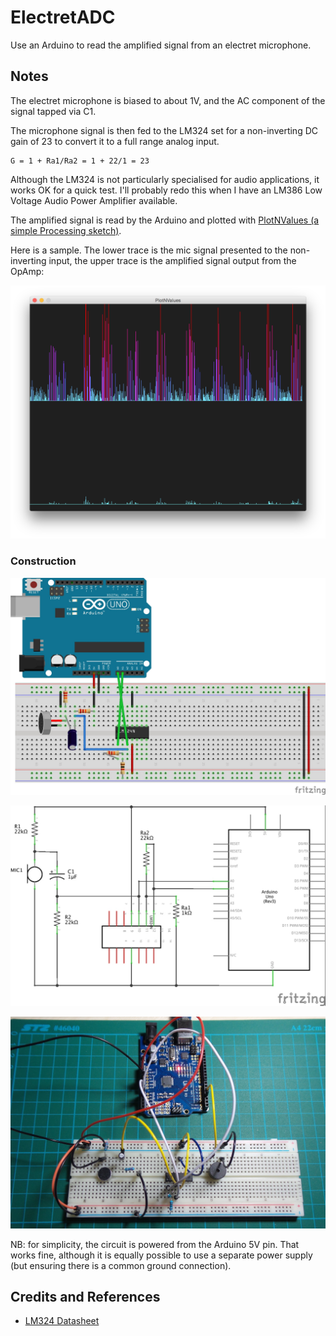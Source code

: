 # ElectretADC

Use an Arduino to read the amplified signal from an electret microphone.

## Notes

The electret microphone is biased to about 1V, and the AC component of the signal tapped via C1.

The microphone signal is then fed to the LM324 set for a non-inverting DC gain of 23 to convert it to a full range analog input.

    G = 1 + Ra1/Ra2 = 1 + 22/1 = 23

Although the LM324 is not particularly specialised for audio applications, it works OK for a quick test.
I'll probably redo this when I have an LM386 Low Voltage Audio Power Amplifier available.

The amplified signal is read by the Arduino and plotted with [PlotNValues (a simple Processing sketch)](../../processing/PlotNValues).

Here is a sample.
The lower trace is the mic signal presented to the non-inverting input,
the upper trace is the amplified signal output from the OpAmp:

![processing trace](./assets/processing_trace.png?raw=true)

### Construction

![The Breadboard](./assets/ElectretADC_bb.jpg?raw=true)

![The Schematic](./assets/ElectretADC_schematic.jpg?raw=true)

![The Build](./assets/ElectretADC_build.jpg?raw=true)

NB: for simplicity, the circuit is powered from the Arduino 5V pin.
That works fine, although it is equally possible to use a separate power supply (but ensuring there is a common ground connection).

## Credits and References
* [LM324 Datasheet](http://www.futurlec.com/Linear/LM324N.shtml)

